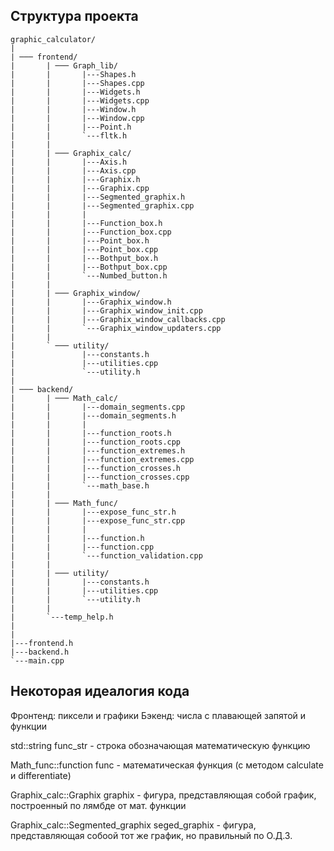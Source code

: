 ## Структура проекта

```console
graphic_calculator/
|
| ─── frontend/
|       | ─── Graph_lib/
|       |       |---Shapes.h
|       |       |---Shapes.cpp
|       |       |---Widgets.h
|       |       |---Widgets.cpp
|       |       |---Window.h
|       |       |---Window.cpp
|       |       |---Point.h
|       |       `---fltk.h
|       |
|       | ─── Graphix_calc/
|       |       |---Axis.h
|       |       |---Axis.cpp
|       |       |---Graphix.h
|       |       |---Graphix.cpp
|       |       |---Segmented_graphix.h
|       |       |---Segmented_graphix.cpp
|       |       |
|       |       |---Function_box.h
|       |       |---Function_box.cpp
|       |       |---Point_box.h
|       |       |---Point_box.cpp
|       |       |---Bothput_box.h
|       |       |---Bothput_box.cpp
|       |       `---Numbed_button.h
|       |
|       | ─── Graphix_window/
|       |       |---Graphix_window.h
|       |       |---Graphix_window_init.cpp
|       |       |---Graphix_window_callbacks.cpp
|       |       `---Graphix_window_updaters.cpp
|       |
|       ` ─── utility/
|               |---constants.h
|               |---utilities.cpp
|               `---utility.h
|
| ─── backend/
|       | ─── Math_calc/ 
|       |       |---domain_segments.cpp
|       |       |---domain_segments.h
|       |       |
|       |       |---function_roots.h
|       |       |---function_roots.cpp
|       |       |---function_extremes.h
|       |       |---function_extremes.cpp
|       |       |---function_crosses.h
|       |       |---function_crosses.cpp
|       |       `---math_base.h
|       |
|       | ─── Math_func/ 
|       |       |---expose_func_str.h
|       |       |---expose_func_str.cpp
|       |       |
|       |       |---function.h
|       |       |---function.cpp
|       |       `---function_validation.cpp
|       |
|       | ─── utility/
|       |       |---constants.h
|       |       |---utilities.cpp
|       |       `---utility.h
|       |
|       `---temp_help.h
|
|
|---frontend.h
|---backend.h
`---main.cpp

```

## Некоторая идеалогия кода

Фронтенд: пиксели и графики
Бэкенд: числа с плавающей запятой и функции

std::string func_str 
        - строка обозначающая математическую функцию

Math_func::function func 
        - математическая функция (с методом calculate и differentiate)

Graphix_calc::Graphix graphix 
        - фигура, представляющая собой график, построенный по лямбде от мат. функции

Graphix_calc::Segmented_graphix seged_graphix 
        - фигура, представляющая собоой тот же график, но правильный по О.Д.З.

